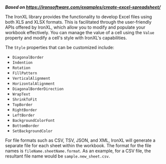 ***Based on <https://ironsoftware.com/examples/create-excel-spreadsheet/>***

The IronXL library provides the functionality to develop Excel files using both XLS and XLSX formats. This is facilitated through the user-friendly APIs offered by IronXL, which allow you to modify and populate your workbook effectively. You can manage the value of a cell using the `Value` property and modify a cell's style with IronXL's capabilities.

The `Style` properties that can be customized include:

- `DiagonalBorder`
- `Indention`
- `Rotation`
- `FillPattern`
- `VerticalAlignment`
- `HorizontalAlignment`
- `DiagonalBorderDirection`
- `WrapText`
- `ShrinkToFit`
- `TopBorder`
- `RightBorder`
- `LeftBorder`
- `BackgroundColorFont`
- `BottomBorder`
- `SetBackgroundColor`

For file formats such as CSV, TSV, JSON, and XML, IronXL will generate a separate file for each sheet within the workbook. The format for the file names is `fileName.sheetName.format`. As an example, for a CSV file, the resultant file name would be `sample.new_sheet.csv`.